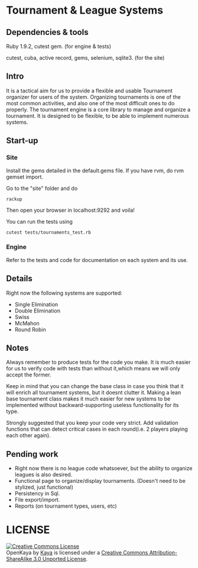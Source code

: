 # Tournament & League Systems

## Dependencies & tools

Ruby 1.9.2, cutest gem. (for engine & tests)

cutest, cuba, active record, gems, selenium, sqlite3. (for the site)

## Intro

It is a tactical aim for us to provide a flexible and usable Tournament organizer for users of the system. Organizing tournaments is one of the most common activities, and also one of the most difficult ones to do properly. 
The tournament engine is a core library to manage and organize a tournament. It is designed to be flexible, to be able to implement numerous systems. 

## Start-up

### Site
Install the gems detailed in the default.gems file. If you have rvm, do rvm gemset import.

Go to the "site" folder and do 

    rackup

Then open your browser in localhost:9292 and voila!

You can run the tests using

    cutest tests/tournaments_test.rb

### Engine

Refer to the tests and code for documentation on each system and its use.

## Details

Right now the following systems are supported:

* Single Elimination
* Double Elimination
* Swiss
* McMahon
* Round Robin


## Notes

Always remember to produce tests for the code you make. It is much easier for us to verify code with tests than without it,which means 
we will only accept the former.

Keep in mind that you can change the base class in case you think that it will enrich all tournament systems, but it doesnt clutter it. Making a lean base tournament class makes it much easier for new systems to be implemented without backward-supporting useless functionality for its type. 

Strongly suggested that you keep your code very strict. Add validation functions that can detect critical cases in each round(i.e. 2 players playing each other again).

## Pending work

- Right now there is no league code whatsoever, but the ability to organize leagues is also desired. 
- Functional page to organize/display tournaments. (Doesn't need to be stylized, just functional)
- Persistency in Sql.
- File export/import.
- Reports (on tournament types, users, etc)

# LICENSE

<a rel="license" href="http://creativecommons.org/licenses/by-sa/3.0/"><img alt="Creative Commons License" style="border-width:0" src="http://i.creativecommons.org/l/by-sa/3.0/88x31.png" /></a><br /><span xmlns:dct="http://purl.org/dc/terms/" property="dct:title">OpenKaya</span> by <a xmlns:cc="http://creativecommons.org/ns#" href="http://kaya.gs" property="cc:attributionName" rel="cc:attributionURL">Kaya</a> is licensed under a <a rel="license" href="http://creativecommons.org/licenses/by-sa/3.0/">Creative Commons Attribution-ShareAlike 3.0 Unported License</a>.

